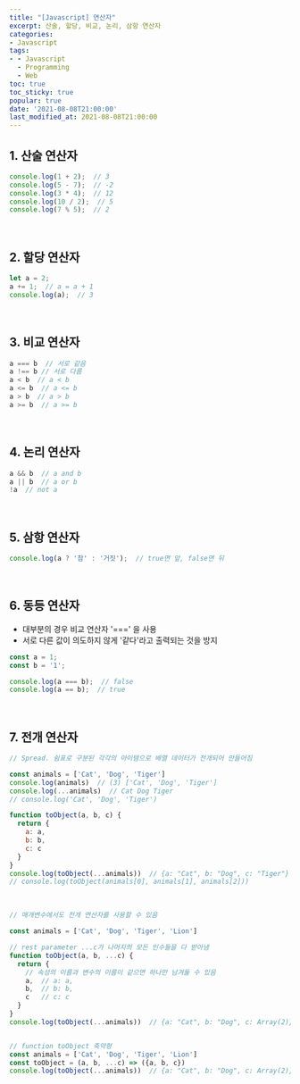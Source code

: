 ```yaml
---
title: "[Javascript] 연산자"
excerpt: 산술, 할당, 비교, 논리, 삼항 연산자
categories:
- Javascript
tags:
- - Javascript
  - Programming
  - Web
toc: true
toc_sticky: true
popular: true
date: '2021-08-08T21:00:00'
last_modified_at: 2021-08-08T21:00:00
---
```


## 1. 산술 연산자

```javascript
console.log(1 + 2);  // 3
console.log(5 - 7);  // -2
console.log(3 * 4);  // 12
console.log(10 / 2);  // 5
console.log(7 % 5);  // 2
```


<br>

## 2. 할당 연산자

```javascript
let a = 2;
a += 1;  // a = a + 1
console.log(a);  // 3
```


<br>

## 3. 비교 연산자

```javascript
a === b  // 서로 같음
a !== b // 서로 다름
a < b  // a < b
a <= b  // a <= b
a > b  // a > b
a >= b  // a >= b
```


<br>

## 4. 논리 연산자

```javascript
a && b  // a and b
a || b  // a or b
!a  // not a
```


<br>

## 5. 삼항 연산자

```javascript
console.log(a ? '참' : '거짓');  // true면 앞, false면 뒤
```


<br>

## 6. 동등 연산자

- 대부분의 경우 비교 연산자 '===' 을 사용
- 서로 다른 값이 의도하지 않게 '같다'라고 출력되는 것을 방지

```javascript
const a = 1;
const b = '1';

console.log(a === b);  // false
console.log(a == b);  // true
```


<br>

## 7. 전개 연산자

```javascript
// Spread. 쉼표로 구분된 각각의 아이템으로 배열 데이터가 전개되어 만들어짐

const animals = ['Cat', 'Dog', 'Tiger']
console.log(animals)  // (3) ['Cat', 'Dog', 'Tiger']
console.log(...animals)  // Cat Dog Tiger
// console.log('Cat', 'Dog', 'Tiger')

function toObject(a, b, c) {
  return {
    a: a,
    b: b,
    c: c
  }
}
console.log(toObject(...animals))  // {a: "Cat", b: "Dog", c: "Tiger"}
// console.log(toObject(animals[0], animals[1], animals[2]))
```

<br>

```javascript
// 매개변수에서도 전개 연산자를 사용할 수 있음

const animals = ['Cat', 'Dog', 'Tiger', 'Lion']

// rest parameter ...c가 나머지의 모든 인수들을 다 받아냄
function toObject(a, b, ...c) {
  return {
    // 속성의 이름과 변수의 이름이 같으면 하나만 남겨둘 수 있음
    a,  // a: a,
    b,  // b: b,
    c   // c: c
  }
}
console.log(toObject(...animals))  // {a: "Cat", b: "Dog", c: Array(2)}


// function toObject 축약형
const animals = ['Cat', 'Dog', 'Tiger', 'Lion']
const toObject = (a, b, ...c) => ({a, b, c})
console.log(toObject(...animals))  // {a: "Cat", b: "Dog", c: Array(2)}
```